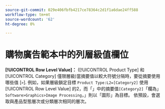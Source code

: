 ```yaml
---
source-git-commit: 029e406fbfb4217ce78364c2d1f1a6dae24ff588
workflow-type: tm+mt
source-wordcount: '62'
ht-degree: 0%

---
```

# 購物廣告範本中的列層級值欄位

**[!UICONTROL Row Level Value]：** ([!UICONTROL Product Type] 和 [!UICONTROL Category] 僅限層級)當摘要值以較大符號分隔時，要從摘要使用哪些值 [`>`]. 例如，如果層級鎖定目標 `Product Type:L2=[Category2]` 使用 [!UICONTROL Row Level Value] 的2，而「」中的摘要值`[Category2]`「欄為」`Software>Graphics>Image Processing`，」則以「圖形」為目標。 依預設，會選取與產品型態層次或分類層次相同的層次。
